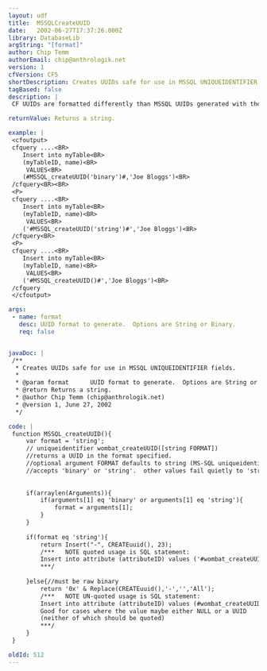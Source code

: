 ```yaml
---
layout: udf
title:  MSSQLCreateUUID
date:   2002-06-27T17:37:26.000Z
library: DatabaseLib
argString: "[format]"
author: Chip Temm
authorEmail: chip@anthrologik.net
version: 1
cfVersion: CF5
shortDescription: Creates UUIDs safe for use in MSSQL UNIQUEIDENTIFIER fields.
tagBased: false
description: |
 CF UUIDs are formatted differently than MSSQL UUIDs generated with the T-SQL function newid().  This can lead to problems when working with UUIDs. This function can return a UUID formatted like newid() in either string or binary format.  String values must be quoted when inserted into the database whereas binary values do not have to be quoted.  The latter is of help when one wants to have either a UUID or NULL inserted- neither of which is quoted. Takes an optional parameter indicating output format which can be either 'string' or 'binary'.

returnValue: Returns a string.

example: |
 <cfoutput>
 cfquery ....<BR>
    Insert into myTable<BR>
    (myTableID, name)<BR>
     VALUES<BR>
    (#MSSQL_createUUID('binary')#,'Joe Bloggs')<BR>
 /cfquery<BR><BR>
 <P>
 cfquery ....<BR>
    Insert into myTable<BR>
    (myTableID, name)<BR>
     VALUES<BR>
    ('#MSSQL_createUUID('string')#','Joe Bloggs')<BR>
 /cfquery<BR>
 <P>
 cfquery ....<BR>
    Insert into myTable<BR>
    (myTableID, name)<BR>
     VALUES<BR>
    ('#MSSQL_createUUID()#','Joe Bloggs')<BR>
 /cfquery
 </cfoutput>

args:
 - name: format
   desc: UUID format to generate.  Options are String or Binary.
   req: false


javaDoc: |
 /**
  * Creates UUIDs safe for use in MSSQL UNIQUEIDENTIFIER fields.
  * 
  * @param format      UUID format to generate.  Options are String or Binary. (Optional)
  * @return Returns a string. 
  * @author Chip Temm (chip@anthrologik.net) 
  * @version 1, June 27, 2002 
  */

code: |
 function MSSQL_createUUID(){
     var format = 'string';
     // uniqueidentifier wombat_createUUID([string FORMAT])
     //returns a UUID in the format specified.  
     //optional argument FORMAT defaults to string (MS-SQL uniqueidentifier safe)
     //accepts 'binary' or 'string'.  other values fail quietly to 'string'
     
     
     if(arraylen(Arguments)){
         if(arguments[1] eq 'binary' or arguments[1] eq 'string'){
             format = arguments[1];
         }
     }
     
     if(format eq 'string'){
         return Insert("-", CREATEuuid(), 23);
         /***   NOTE quoted usage is SQL statement:
         Insert into attribute (attributeID) values ('#wombat_createUUID()#')
         ***/
     
     }else{//must be raw binary
         return '0x' & Replace(CREATEuuid(),'-','','All'); 
         /***   NOTE UN-quoted usage is SQL statement:
         Insert into attribute (attributeID) values (#wombat_createUUID('binary')#)
         Good for cases where the value maybe either NULL or a UUID
         (neither of which should be quoted)
         ***/
     }
 }

oldId: 512
---
```


